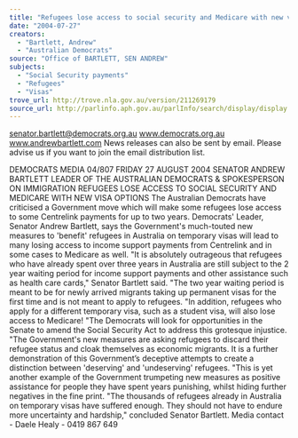 ```yaml
---
title: "Refugees lose access to social security and Medicare with new visa options."
date: "2004-07-27"
creators:
  - "Bartlett, Andrew"
  - "Australian Democrats"
source: "Office of BARTLETT, SEN ANDREW"
subjects:
  - "Social Security payments"
  - "Refugees"
  - "Visas"
trove_url: http://trove.nla.gov.au/version/211269179
source_url: http://parlinfo.aph.gov.au/parlInfo/search/display/display.w3p;query=Id%3A%22media/pressrel/27KD6%22
---
```


 

 

 senator.bartlett@democrats.org.au     www.democrats.org.au    www.andrewbartlett.com  News releases can also be sent by email. Please advise us if you want to join the email distribution list. 

 DEMOCRATS  MEDIA 04/807 FRIDAY 27 AUGUST 2004   SENATOR ANDREW BARTLETT LEADER OF THE AUSTRALIAN DEMOCRATS & SPOKESPERSON ON IMMIGRATION  REFUGEES LOSE ACCESS TO SOCIAL SECURITY AND MEDICARE WITH NEW VISA OPTIONS The Australian Democrats have criticised a Government move which will make some refugees lose access to some Centrelink payments for up to two years. Democrats' Leader, Senator Andrew Bartlett, says the Government's much-touted new measures to 'benefit' refugees in Australia on temporary visas will lead to many losing access to income support payments from Centrelink and in some cases to Medicare as well. "It is absolutely outrageous that refugees who have already spent over three years in Australia are still subject to the 2 year waiting period for income support payments and other assistance such as health care cards," Senator Bartlett said. "The two year waiting period is meant to be for newly arrived migrants taking up permanent visas for the first time and is not meant to apply to refugees. "In addition, refugees who apply for a different temporary visa, such as a student visa, will also lose access to Medicare! "The Democrats will look for opportunities in the Senate to amend the Social Security Act to address this grotesque injustice. "The Government's new measures are asking refugees to discard their refugee status and cloak themselves as economic migrants.  It is a further demonstration of this Government’s deceptive attempts to create a distinction between 'deserving' and 'undeserving' refugees. "This is yet another example of the Government trumpeting new measures as positive assistance for people they have spent years punishing, whilst hiding further negatives in the fine print. "The thousands of refugees already in Australia on temporary visas have suffered enough.  They should not have to endure more uncertainty and hardship," concluded Senator Bartlett.  Media contact - Daele Healy - 0419 867 649 

